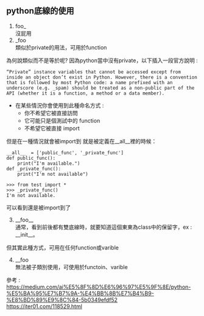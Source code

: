 ## python底線的使用  
1. foo_  
沒屁用
2. _foo  
類似於private的用法，可用於function  

為何說類似而不是等於呢? 
因為python當中沒有private，以下插入一段官方說明 : 
```
“Private” instance variables that cannot be accessed except from inside an object don’t exist in Python. However, there is a convention that is followed by most Python code: a name prefixed with an underscore (e.g. _spam) should be treated as a non-public part of the API (whether it is a function, a method or a data member).
```
* 在某些情況你會使用到此種命名方式 :  
    - 你不希望它被直接訪問  
    - 它可能只是個測試中的 function  
    - 不希望它被直接 import  

但是在一種情況就會被import到
就是被定義在\_\_all\_\_裡的時候：
```
__all__  = ['public_func', '_private_func']
def public_func():
    print("I'm available.")
def _private_func():
    print("I'm not available")
```  
```
>>> from test import *
>>> _private_func()
I'm not available.
```  
可以看到還是被import到了  

3. \_\_foo\_\_  
通常，看到前後都有雙底線時，就要知道這個東東為class中的保留字，ex : \_\_init\_\_。  

但其實此種方式，可用在任何function或varible  

4. __foo  
無法被子類別使用，可使用於functoin、varible

參考 :  
https://medium.com/ai%E5%8F%8D%E6%96%97%E5%9F%8E/python-%E5%BA%95%E7%B7%9A-%E4%BB%8B%E7%B4%B9-%E8%BD%89%E9%8C%84-5b0349efdf52  
https://iter01.com/118529.html